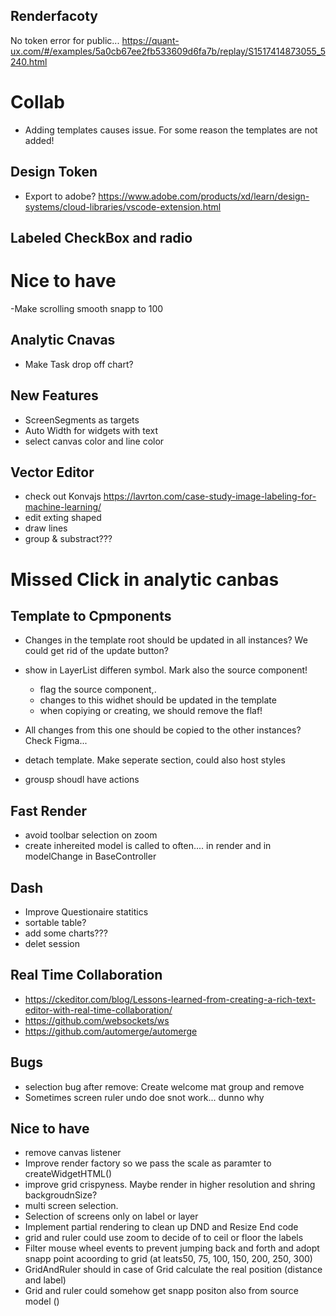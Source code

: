 

## Renderfacoty
  No token error for public...  https://quant-ux.com/#/examples/5a0cb67ee2fb533609d6fa7b/replay/S1517414873055_5240.html

# Collab
  - Adding templates causes issue. For some reason the templates are not added!

## Design Token
  - Export to adobe? https://www.adobe.com/products/xd/learn/design-systems/cloud-libraries/vscode-extension.html

## Labeled CheckBox and radio

# Nice to have
 -Make scrolling smooth snapp to 100
## Analytic Cnavas
 - Make Task drop off chart?

## New Features
 - ScreenSegments as targets
 - Auto Width for widgets with text
 - select canvas color and line color

## Vector Editor
- check out Konvajs https://lavrton.com/case-study-image-labeling-for-machine-learning/
- edit exting shaped
- draw lines
- group & substract???

# Missed Click in analytic canbas

## Template to Cpmponents
 - Changes in the template root should be updated in all instances? We could get rid of the update button?
 - show in LayerList differen symbol. Mark also the source component!
    - flag the source component,.
    - changes to this widhet should be updated in the template
    - when copiying or creating, we should remove the flaf!

- All changes from this one should be copied to the other instances? Check Figma...
 - detach template. Make seperate section, could also host styles
 - grousp shoudl have actions

## Fast Render
- avoid toolbar selection on zoom
- create inhereited model is called to often.... in render and in modelChange in BaseController

## Dash
 - Improve Questionaire statitics
  - sortable table?
  - add some charts???
 - delet session

## Real Time Collaboration
 - https://ckeditor.com/blog/Lessons-learned-from-creating-a-rich-text-editor-with-real-time-collaboration/
 - https://github.com/websockets/ws
 - https://github.com/automerge/automerge

## Bugs
 - selection bug after remove: Create welcome mat group and remove
 - Sometimes screen ruler undo doe snot work... dunno why

## Nice to have
  - remove canvas listener
  - Improve render factory so we pass the scale as paramter to createWidgetHTML()
  - improve grid crispyness. Maybe render in higher resolution and shring backgroudnSize?
  - multi screen selection.
  - Selection of screens only on label or layer
  - Implement partial rendering to clean up DND and Resize End code
  - grid and ruler could use zoom to decide of to ceil or floor the labels
  - Filter mouse wheel events to prevent jumping back and forth and adopt snapp point acoording to grid (at leats50, 75, 100, 150, 200, 250, 300)
  - GridAndRuler should in case of Grid calculate the real position (distance and label)
  - Grid and ruler could somehow get snapp positon also from source model ()